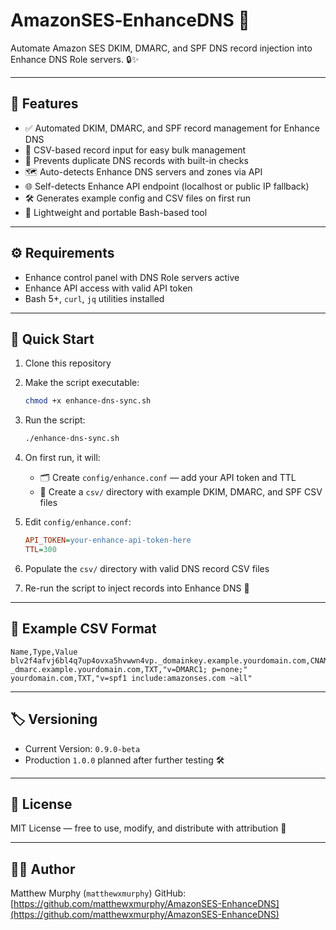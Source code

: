 # AmazonSES‑EnhanceDNS 🚀

Automate Amazon SES DKIM, DMARC, and SPF DNS record injection into Enhance DNS Role servers. 🔒✨

---

## 🔧 Features

* ✅ Automated DKIM, DMARC, and SPF record management for Enhance DNS
* 📂 CSV-based record input for easy bulk management
* 🔄 Prevents duplicate DNS records with built-in checks
* 🗺️ Auto-detects Enhance DNS servers and zones via API
* 🌐 Self-detects Enhance API endpoint (localhost or public IP fallback)
* 🛠️ Generates example config and CSV files on first run
* 🐚 Lightweight and portable Bash-based tool

---

## ⚙️ Requirements

* Enhance control panel with DNS Role servers active
* Enhance API access with valid API token
* Bash 5+, `curl`, `jq` utilities installed

---

## 🚀 Quick Start

1. Clone this repository
2. Make the script executable:

   ```bash
   chmod +x enhance-dns-sync.sh
   ```
3. Run the script:

   ```bash
   ./enhance-dns-sync.sh
   ```
4. On first run, it will:

   * 🗂️ Create `config/enhance.conf` — add your API token and TTL
   * 📁 Create a `csv/` directory with example DKIM, DMARC, and SPF CSV files
5. Edit `config/enhance.conf`:

   ```ini
   API_TOKEN=your-enhance-api-token-here
   TTL=300
   ```
6. Populate the `csv/` directory with valid DNS record CSV files
7. Re-run the script to inject records into Enhance DNS 🎯

---

## 📝 Example CSV Format

```csv
Name,Type,Value
blv2f4afvj6bl4q7up4ovxa5hvwwn4vp._domainkey.example.yourdomain.com,CNAME,blv2f4afvj6bl4q7up4ovxa5hvwwn4vp.dkim.amazonses.com.
_dmarc.example.yourdomain.com,TXT,"v=DMARC1; p=none;"
yourdomain.com,TXT,"v=spf1 include:amazonses.com ~all"
```

---

## 🏷️ Versioning

* Current Version: `0.9.0-beta`
* Production `1.0.0` planned after further testing 🛠️

---

## 🪪 License

MIT License — free to use, modify, and distribute with attribution 📜

---

## 👨‍💻 Author

Matthew Murphy (`matthewxmurphy`)
GitHub: [https://github.com/matthewxmurphy/AmazonSES-EnhanceDNS](https://github.com/matthewxmurphy/AmazonSES-EnhanceDNS)
